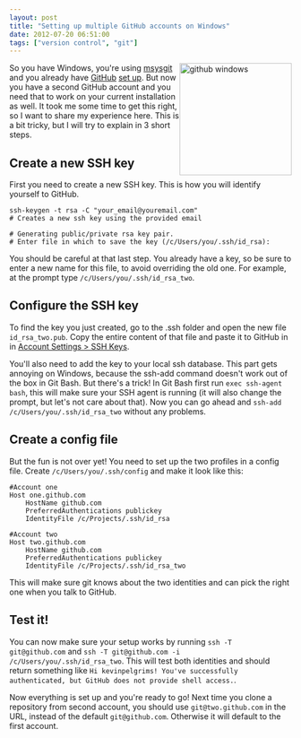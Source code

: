 ```yaml
---
layout: post
title: "Setting up multiple GitHub accounts on Windows"
date: 2012-07-20 06:51:00
tags: ["version control", "git"]
---
```

<img style="float: right; width: 200px" alt="github windows" src="{{ site.baseurl }}/files/images/2012/07/github_windows.png" />

So you have Windows, you're using [msysgit](https://code.google.com/p/msysgit/) and you already have [GitHub](https://github.com/) [set up](https://help.github.com/articles/set-up-git). But now you have a second GitHub account and you need that to work on your current installation as well. It took me some time to get this right, so I want to share my experience here. This is a bit tricky, but I will try to explain in 3 short steps.

## Create a new SSH key
First you need to create a new SSH key. This is how you will identify yourself to GitHub.

```console
ssh-keygen -t rsa -C "your_email@youremail.com"
# Creates a new ssh key using the provided email

# Generating public/private rsa key pair.
# Enter file in which to save the key (/c/Users/you/.ssh/id_rsa):
``` 

You should be careful at that last step. You already have a key, so be sure to enter a new name for this file, to avoid overriding the old one. For example, at the prompt type `/c/Users/you/.ssh/id_rsa_two`.


## Configure the SSH key
To find the key you just created, go to the .ssh folder and open the new file `id_rsa_two.pub`. Copy the entire content of that file and paste it to GitHub in in [Account Settings > SSH Keys](https://github.com/settings/ssh).

You'll also need to add the key to your local ssh database. This part gets annoying on Windows, because the ssh-add command doesn't work out of the box in Git Bash. But there's a trick! In Git Bash first run `exec ssh-agent bash`, this will make sure your SSH agent is running (it will also change the prompt, but let's not care about that). Now you can go ahead and `ssh-add /c/Users/you/.ssh/id_rsa_two` without any problems.

## Create a config file
But the fun is not over yet! You need to set up the two profiles in a config file. Create `/c/Users/you/.ssh/config` and make it look like this:

```
#Account one
Host one.github.com
    HostName github.com
    PreferredAuthentications publickey
    IdentityFile /c/Projects/.ssh/id_rsa

#Account two
Host two.github.com
    HostName github.com
    PreferredAuthentications publickey
    IdentityFile /c/Projects/.ssh/id_rsa_two
```

This will make sure git knows about the two identities and can pick the right one when you talk to GitHub.

## Test it!
You can now make sure your setup works by running `ssh -T git@github.com` and `ssh -T git@github.com -i /c/Users/you/.ssh/id_rsa_two`. This will test both identities and should return something like `Hi kevinpelgrims! You've successfully authenticated, but GitHub does not provide shell access.`.

Now everything is set up and you're ready to go! Next time you clone a repository from second account, you should use `git@two.github.com` in the URL, instead of the default `git@github.com`. Otherwise it will default to the first account.
